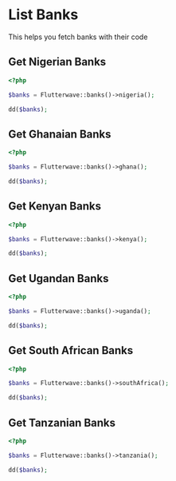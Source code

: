 # List Banks

This helps you fetch banks with their code

## Get Nigerian Banks

```php
<?php

$banks = Flutterwave::banks()->nigeria();

dd($banks);

```

## Get Ghanaian Banks

```php
<?php

$banks = Flutterwave::banks()->ghana();

dd($banks);

```

## Get Kenyan Banks

```php
<?php

$banks = Flutterwave::banks()->kenya();

dd($banks);

```

## Get Ugandan Banks

```php
<?php

$banks = Flutterwave::banks()->uganda();

dd($banks);

```

## Get South African Banks

```php
<?php

$banks = Flutterwave::banks()->southAfrica();

dd($banks);

```

## Get Tanzanian Banks

```php
<?php

$banks = Flutterwave::banks()->tanzania();

dd($banks);

```
